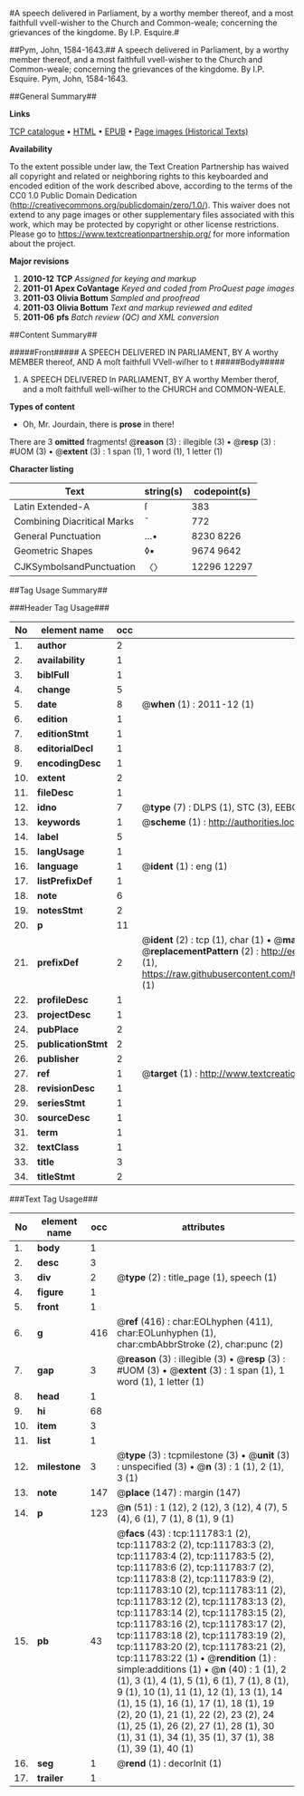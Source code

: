 #A speech delivered in Parliament, by a worthy member thereof, and a most faithfull vvell-wisher to the Church and Common-weale; concerning the grievances of the kingdome. By I.P. Esquire.#

##Pym, John, 1584-1643.##
A speech delivered in Parliament, by a worthy member thereof, and a most faithfull vvell-wisher to the Church and Common-weale; concerning the grievances of the kingdome. By I.P. Esquire.
Pym, John, 1584-1643.

##General Summary##

**Links**

[TCP catalogue](http://www.ota.ox.ac.uk/tcp/)  • 
[HTML](http://tei.it.ox.ac.uk/tcp/Texts-HTML/free/A91/A91395.html)  • 
[EPUB](http://tei.it.ox.ac.uk/tcp/Texts-EPUB/free/A91/A91395.epub) • 
[Page images (Historical Texts)](https://historicaltexts.jisc.ac.uk/eebo-99859688e)

**Availability**

To the extent possible under law, the Text Creation Partnership has waived all copyright and related or neighboring rights to this keyboarded and encoded edition of the work described above, according to the terms of the CC0 1.0 Public Domain Dedication (http://creativecommons.org/publicdomain/zero/1.0/). This waiver does not extend to any page images or other supplementary files associated with this work, which may be protected by copyright or other license restrictions. Please go to https://www.textcreationpartnership.org/ for more information about the project.

**Major revisions**

1. __2010-12__ __TCP__ *Assigned for keying and markup*
1. __2011-01__ __Apex CoVantage__ *Keyed and coded from ProQuest page images*
1. __2011-03__ __Olivia Bottum__ *Sampled and proofread*
1. __2011-03__ __Olivia Bottum__ *Text and markup reviewed and edited*
1. __2011-06__ __pfs__ *Batch review (QC) and XML conversion*

##Content Summary##

#####Front#####
A SPEECH DELIVERED IN PARLIAMENT, BY A worthy MEMBER thereof, AND A moſt faithfull VVell-wiſher to t
#####Body#####

1. A SPEECH DELIVERED In PARLIAMENT, BY A worthy Member therof, and a moſt faithfull well-wiſher to the CHURCH and COMMON-WEALE.

**Types of content**

  * Oh, Mr. Jourdain, there is **prose** in there!

There are 3 **omitted** fragments! 
 @__reason__ (3) : illegible (3)  •  @__resp__ (3) : #UOM (3)  •  @__extent__ (3) : 1 span (1), 1 word (1), 1 letter (1)

**Character listing**


|Text|string(s)|codepoint(s)|
|---|---|---|
|Latin Extended-A|ſ|383|
|Combining             Diacritical Marks|̄|772|
|General Punctuation|…•|8230 8226|
|Geometric Shapes|◊▪|9674 9642|
|CJKSymbolsandPunctuation|〈〉|12296 12297|

##Tag Usage Summary##

###Header Tag Usage###

|No|element name|occ|attributes|
|---|---|---|---|
|1.|__author__|2||
|2.|__availability__|1||
|3.|__biblFull__|1||
|4.|__change__|5||
|5.|__date__|8| @__when__ (1) : 2011-12 (1)|
|6.|__edition__|1||
|7.|__editionStmt__|1||
|8.|__editorialDecl__|1||
|9.|__encodingDesc__|1||
|10.|__extent__|2||
|11.|__fileDesc__|1||
|12.|__idno__|7| @__type__ (7) : DLPS (1), STC (3), EEBO-CITATION (1), PROQUEST (1), VID (1)|
|13.|__keywords__|1| @__scheme__ (1) : http://authorities.loc.gov/ (1)|
|14.|__label__|5||
|15.|__langUsage__|1||
|16.|__language__|1| @__ident__ (1) : eng (1)|
|17.|__listPrefixDef__|1||
|18.|__note__|6||
|19.|__notesStmt__|2||
|20.|__p__|11||
|21.|__prefixDef__|2| @__ident__ (2) : tcp (1), char (1)  •  @__matchPattern__ (2) : ([0-9\-]+):([0-9IVX]+) (1), (.+) (1)  •  @__replacementPattern__ (2) : http://eebo.chadwyck.com/downloadtiff?vid=$1&page=$2 (1), https://raw.githubusercontent.com/textcreationpartnership/Texts/master/tcpchars.xml#$1 (1)|
|22.|__profileDesc__|1||
|23.|__projectDesc__|1||
|24.|__pubPlace__|2||
|25.|__publicationStmt__|2||
|26.|__publisher__|2||
|27.|__ref__|1| @__target__ (1) : http://www.textcreationpartnership.org/docs/. (1)|
|28.|__revisionDesc__|1||
|29.|__seriesStmt__|1||
|30.|__sourceDesc__|1||
|31.|__term__|1||
|32.|__textClass__|1||
|33.|__title__|3||
|34.|__titleStmt__|2||


###Text Tag Usage###

|No|element name|occ|attributes|
|---|---|---|---|
|1.|__body__|1||
|2.|__desc__|3||
|3.|__div__|2| @__type__ (2) : title_page (1), speech (1)|
|4.|__figure__|1||
|5.|__front__|1||
|6.|__g__|416| @__ref__ (416) : char:EOLhyphen (411), char:EOLunhyphen (1), char:cmbAbbrStroke (2), char:punc (2)|
|7.|__gap__|3| @__reason__ (3) : illegible (3)  •  @__resp__ (3) : #UOM (3)  •  @__extent__ (3) : 1 span (1), 1 word (1), 1 letter (1)|
|8.|__head__|1||
|9.|__hi__|68||
|10.|__item__|3||
|11.|__list__|1||
|12.|__milestone__|3| @__type__ (3) : tcpmilestone (3)  •  @__unit__ (3) : unspecified (3)  •  @__n__ (3) : 1 (1), 2 (1), 3 (1)|
|13.|__note__|147| @__place__ (147) : margin (147)|
|14.|__p__|123| @__n__ (51) : 1 (12), 2 (12), 3 (12), 4 (7), 5 (4), 6 (1), 7 (1), 8 (1), 9 (1)|
|15.|__pb__|43| @__facs__ (43) : tcp:111783:1 (2), tcp:111783:2 (2), tcp:111783:3 (2), tcp:111783:4 (2), tcp:111783:5 (2), tcp:111783:6 (2), tcp:111783:7 (2), tcp:111783:8 (2), tcp:111783:9 (2), tcp:111783:10 (2), tcp:111783:11 (2), tcp:111783:12 (2), tcp:111783:13 (2), tcp:111783:14 (2), tcp:111783:15 (2), tcp:111783:16 (2), tcp:111783:17 (2), tcp:111783:18 (2), tcp:111783:19 (2), tcp:111783:20 (2), tcp:111783:21 (2), tcp:111783:22 (1)  •  @__rendition__ (1) : simple:additions (1)  •  @__n__ (40) : 1 (1), 2 (1), 3 (1), 4 (1), 5 (1), 6 (1), 7 (1), 8 (1), 9 (1), 10 (1), 11 (1), 12 (1), 13 (1), 14 (1), 15 (1), 16 (1), 17 (1), 18 (1), 19 (2), 20 (1), 21 (1), 22 (2), 23 (2), 24 (1), 25 (1), 26 (2), 27 (1), 28 (1), 30 (1), 31 (1), 34 (1), 35 (1), 37 (1), 38 (1), 39 (1), 40 (1)|
|16.|__seg__|1| @__rend__ (1) : decorInit (1)|
|17.|__trailer__|1||
